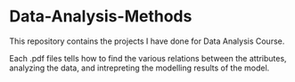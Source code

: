 # Data-Analysis-Methods
This repository contains the projects I have done for Data Analysis Course. 

Each .pdf files tells how to find the various relations between the attributes, analyzing the data, and intrepreting the modelling results of the model.  
